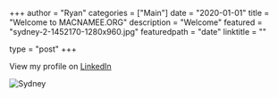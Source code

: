 +++
author = "Ryan"
categories = ["Main"]
date = "2020-01-01"
title = "Welcome to MACNAMEE.ORG"
description = "Welcome"
featured = "sydney-2-1452170-1280x960.jpg"
featuredpath = "date"
linktitle = ""

type = "post"
+++ 

View my profile on [LinkedIn](https://au.linkedin.com/in/ryan-macnamee) 

![Sydney](/img/main/sydney-2-1452170-1280x960.jpg)




